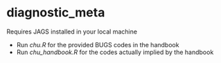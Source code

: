 # diagnostic_meta

Requires JAGS installed in your local machine

- Run *chu.R* for the provided BUGS codes in the handbook
- Run *chu_handbook.R* for the codes actually implied by the handbook
